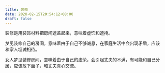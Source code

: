 ```yaml
---
title: 装修
date: 2020-02-15T20:54:12+08:00
draft: false
---
```


装修是用装饰材料把房间遮盖起来，意味着虚饰和遮掩。


梦见装修自己的房间，意味着由于自己不够诚恳，在家庭生活中会出现矛盾，应该和家人坦诚相待。


女人梦见装修房间，意味着由于自己的虚荣，会引起丈夫的不满，有可能和自己分居，应该放下面子，和丈夫真心交流。
